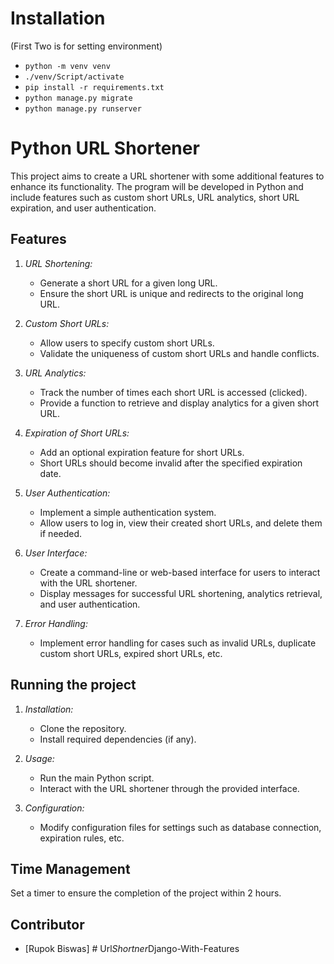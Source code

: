 # Installation
  (First Two is for setting environment)
- `python -m venv venv`
- `./venv/Script/activate`
- `pip install -r requirements.txt`
- `python manage.py migrate`
- `python manage.py runserver`

# Python URL Shortener

This project aims to create a URL shortener with some additional features to enhance its functionality. The program will be developed in Python and include features such as custom short URLs, URL analytics, short URL expiration, and user authentication.

## Features

1. _URL Shortening:_

   - Generate a short URL for a given long URL.
   - Ensure the short URL is unique and redirects to the original long URL.

2. _Custom Short URLs:_

   - Allow users to specify custom short URLs.
   - Validate the uniqueness of custom short URLs and handle conflicts.

3. _URL Analytics:_

   - Track the number of times each short URL is accessed (clicked).
   - Provide a function to retrieve and display analytics for a given short URL.

4. _Expiration of Short URLs:_

   - Add an optional expiration feature for short URLs.
   - Short URLs should become invalid after the specified expiration date.

5. _User Authentication:_

   - Implement a simple authentication system.
   - Allow users to log in, view their created short URLs, and delete them if needed.

6. _User Interface:_

   - Create a command-line or web-based interface for users to interact with the URL shortener.
   - Display messages for successful URL shortening, analytics retrieval, and user authentication.

7. _Error Handling:_
   - Implement error handling for cases such as invalid URLs, duplicate custom short URLs, expired short URLs, etc.

## Running the project

1. _Installation:_

   - Clone the repository.
   - Install required dependencies (if any).

2. _Usage:_

   - Run the main Python script.
   - Interact with the URL shortener through the provided interface.

3. _Configuration:_
   - Modify configuration files for settings such as database connection, expiration rules, etc.

## Time Management

Set a timer to ensure the completion of the project within 2 hours.

## Contributor

- [Rupok Biswas]
#   U r l _ S h o r t n e r _ D j a n g o - W i t h - F e a t u r e s  
 
